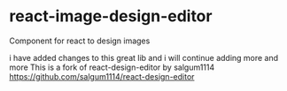 # react-image-design-editor
Component for react to design images

i have added changes to this great lib and i will continue adding more and more 
This is a fork of react-design-editor by salgum1114 https://github.com/salgum1114/react-design-editor

